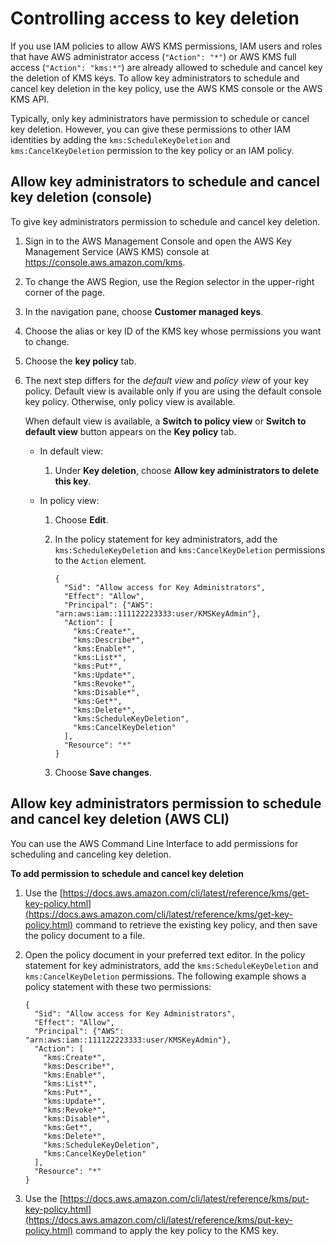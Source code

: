 # Controlling access to key deletion<a name="deleting-keys-adding-permission"></a>

If you use IAM policies to allow AWS KMS permissions, IAM users and roles that have AWS administrator access \(`"Action": "*"`\) or AWS KMS full access \(`"Action": "kms:*"`\) are already allowed to schedule and cancel key the deletion of KMS keys\. To allow key administrators to schedule and cancel key deletion in the key policy, use the AWS KMS console or the AWS KMS API\. 

Typically, only key administrators have permission to schedule or cancel key deletion\. However, you can give these permissions to other IAM identities by adding the `kms:ScheduleKeyDeletion` and `kms:CancelKeyDeletion` permission to the key policy or an IAM policy\.

## Allow key administrators to schedule and cancel key deletion \(console\)<a name="deleting-keys-adding-permission-console"></a>

To give key administrators permission to schedule and cancel key deletion\.

1. Sign in to the AWS Management Console and open the AWS Key Management Service \(AWS KMS\) console at [https://console\.aws\.amazon\.com/kms](https://console.aws.amazon.com/kms)\.

1. To change the AWS Region, use the Region selector in the upper\-right corner of the page\.

1. In the navigation pane, choose **Customer managed keys**\.

1. Choose the alias or key ID of the KMS key whose permissions you want to change\.

1. Choose the **key policy** tab\.

1. The next step differs for the *default view* and *policy view* of your key policy\. Default view is available only if you are using the default console key policy\. Otherwise, only policy view is available\.

   When default view is available, a **Switch to policy view** or **Switch to default view** button appears on the **Key policy** tab\.
   + In default view:

     1. Under **Key deletion**, choose **Allow key administrators to delete this key**\.
   + In policy view:

     1. Choose **Edit**\.

     1. In the policy statement for key administrators, add the `kms:ScheduleKeyDeletion` and `kms:CancelKeyDeletion` permissions to the `Action` element\.

        ```
        {
          "Sid": "Allow access for Key Administrators",
          "Effect": "Allow",
          "Principal": {"AWS": "arn:aws:iam::111122223333:user/KMSKeyAdmin"},
          "Action": [
            "kms:Create*",
            "kms:Describe*",
            "kms:Enable*",
            "kms:List*",
            "kms:Put*",
            "kms:Update*",
            "kms:Revoke*",
            "kms:Disable*",
            "kms:Get*",
            "kms:Delete*",
            "kms:ScheduleKeyDeletion",
            "kms:CancelKeyDeletion"
          ],
          "Resource": "*"
        }
        ```

     1. Choose **Save changes**\.

## Allow key administrators permission to schedule and cancel key deletion \(AWS CLI\)<a name="deleting-keys-adding-permission-cli"></a>

You can use the AWS Command Line Interface to add permissions for scheduling and canceling key deletion\.

**To add permission to schedule and cancel key deletion**

1. Use the [https://docs.aws.amazon.com/cli/latest/reference/kms/get-key-policy.html](https://docs.aws.amazon.com/cli/latest/reference/kms/get-key-policy.html) command to retrieve the existing key policy, and then save the policy document to a file\.

1. Open the policy document in your preferred text editor\. In the policy statement for key administrators, add the `kms:ScheduleKeyDeletion` and `kms:CancelKeyDeletion` permissions\. The following example shows a policy statement with these two permissions:

   ```
   {
     "Sid": "Allow access for Key Administrators",
     "Effect": "Allow",
     "Principal": {"AWS": "arn:aws:iam::111122223333:user/KMSKeyAdmin"},
     "Action": [
       "kms:Create*",
       "kms:Describe*",
       "kms:Enable*",
       "kms:List*",
       "kms:Put*",
       "kms:Update*",
       "kms:Revoke*",
       "kms:Disable*",
       "kms:Get*",
       "kms:Delete*",
       "kms:ScheduleKeyDeletion",
       "kms:CancelKeyDeletion"
     ],
     "Resource": "*"
   }
   ```

1. Use the [https://docs.aws.amazon.com/cli/latest/reference/kms/put-key-policy.html](https://docs.aws.amazon.com/cli/latest/reference/kms/put-key-policy.html) command to apply the key policy to the KMS key\.